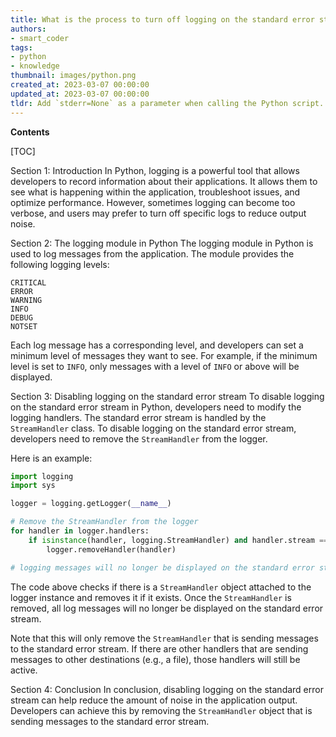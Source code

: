 ```yaml
---
title: What is the process to turn off logging on the standard error stream?
authors:
- smart_coder
tags:
- python
- knowledge
thumbnail: images/python.png
created_at: 2023-03-07 00:00:00
updated_at: 2023-03-07 00:00:00
tldr: Add `stderr=None` as a parameter when calling the Python script.
---
```


**Contents**

[TOC]

Section 1: Introduction
In Python, logging is a powerful tool that allows developers to record information about their applications. It allows them to see what is happening within the application, troubleshoot issues, and optimize performance. However, sometimes logging can become too verbose, and users may prefer to turn off specific logs to reduce output noise.

Section 2: The logging module in Python
The logging module in Python is used to log messages from the application. The module provides the following logging levels:
```
CRITICAL
ERROR
WARNING
INFO
DEBUG
NOTSET
```
Each log message has a corresponding level, and developers can set a minimum level of messages they want to see. For example, if the minimum level is set to `INFO`, only messages with a level of `INFO` or above will be displayed.

Section 3: Disabling logging on the standard error stream
To disable logging on the standard error stream in Python, developers need to modify the logging handlers. The standard error stream is handled by the `StreamHandler` class. To disable logging on the standard error stream, developers need to remove the `StreamHandler` from the logger.

Here is an example:
```python
import logging
import sys

logger = logging.getLogger(__name__)

# Remove the StreamHandler from the logger
for handler in logger.handlers:
    if isinstance(handler, logging.StreamHandler) and handler.stream == sys.stderr:
        logger.removeHandler(handler)

# logging messages will no longer be displayed on the standard error stream
```

The code above checks if there is a `StreamHandler` object attached to the logger instance and removes it if it exists. Once the `StreamHandler` is removed, all log messages will no longer be displayed on the standard error stream.

Note that this will only remove the `StreamHandler` that is sending messages to the standard error stream. If there are other handlers that are sending messages to other destinations (e.g., a file), those handlers will still be active.

Section 4: Conclusion
In conclusion, disabling logging on the standard error stream can help reduce the amount of noise in the application output. Developers can achieve this by removing the `StreamHandler` object that is sending messages to the standard error stream.
